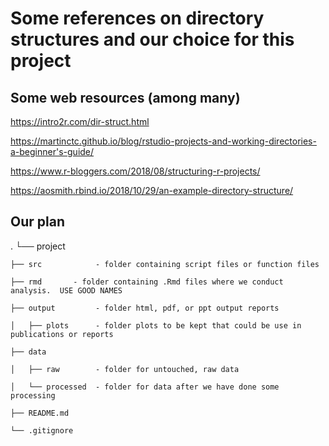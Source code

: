 # Some references on directory structures and our choice for this project

## Some web resources (among many)

https://intro2r.com/dir-struct.html

https://martinctc.github.io/blog/rstudio-projects-and-working-directories-a-beginner's-guide/

https://www.r-bloggers.com/2018/08/structuring-r-projects/

https://aosmith.rbind.io/2018/10/29/an-example-directory-structure/    


## Our plan
.
└── project

    ├── src            - folder containing script files or function files
    
    ├── rmd       - folder containing .Rmd files where we conduct analysis.  USE GOOD NAMES 
    
    ├── output         - folder html, pdf, or ppt output reports 
    
    │   ├── plots      - folder plots to be kept that could be use in publications or reports
    
    ├── data
    
    │   ├── raw        - folder for untouched, raw data
    
    │   └── processed  - folder for data after we have done some processing
    
    ├── README.md
    
    └── .gitignore


